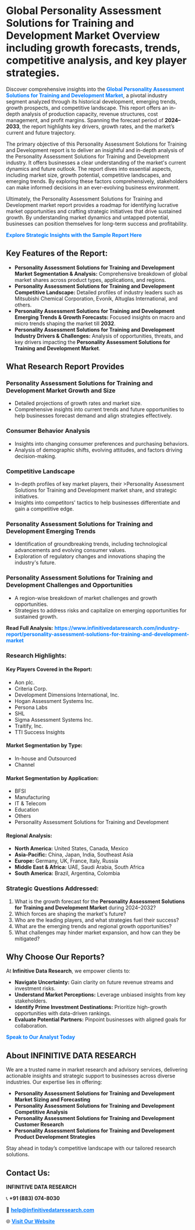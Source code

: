 <h1>Global Personality Assessment Solutions for Training and Development Market Overview including growth forecasts, trends, competitive analysis, and key player strategies.</h1>
<p>
Discover comprehensive insights into the 
<a href="https://www.infinitivedataresearch.com/industry-report/personality-assessment-solutions-for-training-and-development-market" rel="dofollow" style="color: #007BFF; text-decoration: none;"><strong>Global Personality Assessment Solutions for Training and Development Market</strong></a>, a pivotal industry segment analyzed through its historical development, emerging trends, growth prospects, and competitive landscape. This report offers an in-depth analysis of production capacity, revenue structures, cost management, and profit margins. Spanning the forecast period of <strong>2024–2033</strong>, the report highlights key drivers, growth rates, and the market’s current and future trajectory.
</p>
<p>
The primary objective of this Personality Assessment Solutions for Training and Development report is to deliver an insightful and in-depth analysis of the Personality Assessment Solutions for Training and Development industry. It offers businesses a clear understanding of the market's current dynamics and future outlook. The report dives into essential aspects, including market size, growth potential, competitive landscapes, and emerging trends. By exploring these factors comprehensively, stakeholders can make informed decisions in an ever-evolving business environment.
</p>
<p>
Ultimately, the Personality Assessment Solutions for Training and Development market report provides a roadmap for identifying lucrative market opportunities and crafting strategic initiatives that drive sustained growth. By understanding market dynamics and untapped potential, businesses can position themselves for long-term success and profitability.
</p>
<p>
<a href="https://www.infinitivedataresearch.com/request-sample/reportId=110548" style="color: #007BFF; text-decoration: none;"><strong>Explore Strategic Insights with the Sample Report Here</strong></a>
</p>

<h2>Key Features of the Report:</h2>
<ul>
<li><strong>Personality Assessment Solutions for Training and Development Market Segmentation & Analysis:</strong> Comprehensive breakdown of global market shares across product types, applications, and regions.</li>
<li><strong>Personality Assessment Solutions for Training and Development Competitive Landscape:</strong> Detailed profiles of industry leaders such as Mitsubishi Chemical Corporation, Evonik, Altuglas International, and others.</li>
<li><strong>Personality Assessment Solutions for Training and Development Emerging Trends & Growth Forecasts:</strong> Focused insights on macro and micro trends shaping the market till <strong>2032</strong>.</li>
<li><strong>Personality Assessment Solutions for Training and Development Industry Drivers & Challenges:</strong> Analysis of opportunities, threats, and key drivers impacting the <strong>Personality Assessment Solutions for Training and Development Market</strong>.</li>
</ul>

<h2>What Research Report Provides</h2>
<h3>Personality Assessment Solutions for Training and Development Market Growth and Size</h3>
<ul>
<li>Detailed projections of growth rates and market size.</li>
<li>Comprehensive insights into current trends and future opportunities to help businesses forecast demand and align strategies effectively.</li>
</ul>

<h3>Consumer Behavior Analysis</h3>
<ul>
<li>Insights into changing consumer preferences and purchasing behaviors.</li>
<li>Analysis of demographic shifts, evolving attitudes, and factors driving decision-making.</li>
</ul>

<h3>Competitive Landscape</h3>
<ul>
<li>In-depth profiles of key market players, their >Personality Assessment Solutions for Training and Development market share, and strategic initiatives.</li>
<li>Insights into competitors' tactics to help businesses differentiate and gain a competitive edge.</li>
</ul>

<h3>Personality Assessment Solutions for Training and Development Emerging Trends</h3>
<ul>
<li>Identification of groundbreaking trends, including technological advancements and evolving consumer values.</li>
<li>Exploration of regulatory changes and innovations shaping the industry's future.</li>
</ul>

<h3>Personality Assessment Solutions for Training and Development Challenges and Opportunities</h3>
<ul>
<li>A region-wise breakdown of market challenges and growth opportunities.</li>
<li>Strategies to address risks and capitalize on emerging opportunities for sustained growth.</li>
</ul>
<p><strong>Read Full Analysis:</strong> <a href="https://www.infinitivedataresearch.com/industry-report/personality-assessment-solutions-for-training-and-development-market" rel="dofollow" style="color: #007BFF; text-decoration: none;"><strong>https://www.infinitivedataresearch.com/industry-report/personality-assessment-solutions-for-training-and-development-market</strong></a></p>
<h3>Research Highlights:</h3>
<h4>Key Players Covered in the Report:</h4>
<ul><li>Aon plc.</li><li>Criteria Corp.</li><li>Development Dimensions International, Inc.</li><li>Hogan Assessment Systems Inc.</li><li>Persona Labs</li><li>SHL</li><li>Sigma Assessment Systems Inc.</li><li>Traitify, Inc.</li><li>TTI Success Insights</li></ul>
<h4>Market Segmentation by Type:</h4>
<ul><li>In-house and Outsourced</li><li>Channel</li></ul>
<h4>Market Segmentation by Application:</h4>
<ul><li>BFSI</li><li>Manufacturing</li><li>IT &amp; Telecom</li><li>Education</li><li>Others</li><li>Personality Assessment Solutions for Training and Development</li></ul>

<h4>Regional Analysis:</h4>
<ul>
<li><strong>North America:</strong> United States, Canada, Mexico</li>
<li><strong>Asia-Pacific:</strong> China, Japan, India, Southeast Asia</li>
<li><strong>Europe:</strong> Germany, UK, France, Italy, Russia</li>
<li><strong>Middle East & Africa:</strong> UAE, Saudi Arabia, South Africa</li>
<li><strong>South America:</strong> Brazil, Argentina, Colombia</li>
</ul>

<h3>Strategic Questions Addressed:</h3>
<ol>
<li>What is the growth forecast for the <strong>Personality Assessment Solutions for Training and Development Market</strong> during 2024–2032?</li>
<li>Which forces are shaping the market's future?</li>
<li>Who are the leading players, and what strategies fuel their success?</li>
<li>What are the emerging trends and regional growth opportunities?</li>
<li>What challenges may hinder market expansion, and how can they be mitigated?</li>
</ol>

<h2>Why Choose Our Reports?</h2>
<p>At <strong>Infinitive Data Research</strong>, we empower clients to:</p>
<ul>
<li><strong>Navigate Uncertainty:</strong> Gain clarity on future revenue streams and investment risks.</li>
<li><strong>Understand Market Perceptions:</strong> Leverage unbiased insights from key stakeholders.</li>
<li><strong>Identify Prime Investment Destinations:</strong> Prioritize high-growth opportunities with data-driven rankings.</li>
<li><strong>Evaluate Potential Partners:</strong> Pinpoint businesses with aligned goals for collaboration.</li>
</ul>
<p><a href="https://www.infinitivedataresearch.com/industry-report/personality-assessment-solutions-for-training-and-development-market" rel="dofollow" style="color: #007BFF; text-decoration: none;"><strong>Speak to Our Analyst Today</strong></a></p>

<h2>About INFINITIVE DATA RESEARCH</h2>
<p>We are a trusted name in market research and advisory services, delivering actionable insights and strategic support to businesses across diverse industries. Our expertise lies in offering:</p>
<ul>
<li><strong>Personality Assessment Solutions for Training and Development Market Sizing and Forecasting</strong></li>
<li><strong>Personality Assessment Solutions for Training and Development Competitive Analysis</strong></li>
<li><strong>Personality Assessment Solutions for Training and Development Customer Research</strong></li>
<li><strong>Personality Assessment Solutions for Training and Development Product Development Strategies</strong></li>
</ul>
<p>Stay ahead in today’s competitive landscape with our tailored research solutions.</p>

<h2>Contact Us:</h2>
<p><strong>INFINITIVE DATA RESEARCH</strong></p>
<p>📞 <strong>+91 (883) 074-8030</strong></p>
<p>📧 <strong><a href="mailto:help@infinitivedataresearch.com" style="color: #007BFF;">help@infinitivedataresearch.com</a></strong></p>
<p>🌐 <strong><a href="https://www.infinitivedataresearch.com" rel="dofollow" style="color: #007BFF;">Visit Our Website</a></strong></p>